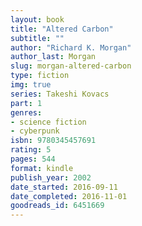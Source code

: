 ```yaml
---
layout: book
title: "Altered Carbon"
subtitle: ""
author: "Richard K. Morgan"
author_last: Morgan
slug: morgan-altered-carbon
type: fiction
img: true
series: Takeshi Kovacs
part: 1
genres:
- science fiction
- cyberpunk
isbn: 9780345457691
rating: 5
pages: 544
format: kindle
publish_year: 2002
date_started: 2016-09-11
date_completed: 2016-11-01
goodreads_id: 6451669
---
```

